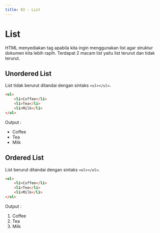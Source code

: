 ```yaml
---
title: 03 - List
---
```


# List

HTML menyediakan tag apabila kita ingin menggunakan list agar struktur dokumen kita lebih rapih. Terdapat 2 macam list
yaitu list terurut dan tidak terurut.

## Unordered List

List tidak berurut ditandai dengan sintaks `<ul></ul>`.

```html
<ul>
    <li>Coffee</li>
    <li>Tea</li>
    <li>Milk</li>
</ul>
```

Output :
- Coffee
- Tea
- Milk

## Ordered List

List berurut ditandai dengan sintaks `<ol></ol>`.

```html
<ol>
    <li>Coffee</li>
    <li>Tea</li>
    <li>Milk</li>
</ol>
```

Output :
1. Coffee
2. Tea
3. Milk